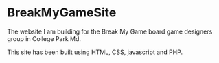 # BreakMyGameSite
The website I am building for the Break My Game board game designers group in College Park Md.

This site has been built using HTML, CSS, javascript and PHP.  
